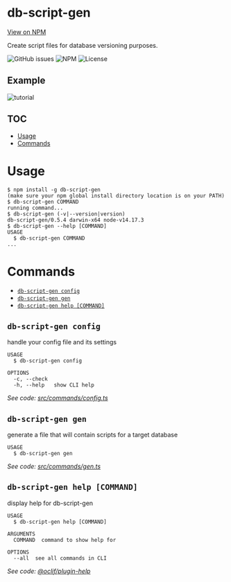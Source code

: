 db-script-gen
=============
[View on NPM](https://www.npmjs.com/package/db-script-gen)

Create script files for database versioning purposes.

![GitHub issues](https://img.shields.io/github/issues/yehudamakarov/db-script-gen?style=plastic)
![NPM](https://img.shields.io/npm/v/db-script-gen?style=plastic)
![License](https://img.shields.io/npm/l/db-script-gen?style=plastic)

## Example

![tutorial](https://media.giphy.com/media/zta9ip9ufHuDgbtfHj/giphy.gif)


## TOC
<!-- toc -->
* [Usage](#usage)
* [Commands](#commands)
<!-- tocstop -->
# Usage
<!-- usage -->
```sh-session
$ npm install -g db-script-gen
(make sure your npm global install directory location is on your PATH)
$ db-script-gen COMMAND
running command...
$ db-script-gen (-v|--version|version)
db-script-gen/0.5.4 darwin-x64 node-v14.17.3
$ db-script-gen --help [COMMAND]
USAGE
  $ db-script-gen COMMAND
...
```
<!-- usagestop -->
# Commands
<!-- commands -->
* [`db-script-gen config`](#db-script-gen-config)
* [`db-script-gen gen`](#db-script-gen-gen)
* [`db-script-gen help [COMMAND]`](#db-script-gen-help-command)

## `db-script-gen config`

handle your config file and its settings

```
USAGE
  $ db-script-gen config

OPTIONS
  -c, --check
  -h, --help   show CLI help
```

_See code: [src/commands/config.ts](https://github.com/yehudamakarov/db-script-gen/blob/v0.5.4/src/commands/config.ts)_

## `db-script-gen gen`

generate a file that will contain scripts for a target database

```
USAGE
  $ db-script-gen gen
```

_See code: [src/commands/gen.ts](https://github.com/yehudamakarov/db-script-gen/blob/v0.5.4/src/commands/gen.ts)_

## `db-script-gen help [COMMAND]`

display help for db-script-gen

```
USAGE
  $ db-script-gen help [COMMAND]

ARGUMENTS
  COMMAND  command to show help for

OPTIONS
  --all  see all commands in CLI
```

_See code: [@oclif/plugin-help](https://github.com/oclif/plugin-help/blob/v3.2.2/src/commands/help.ts)_
<!-- commandsstop -->
